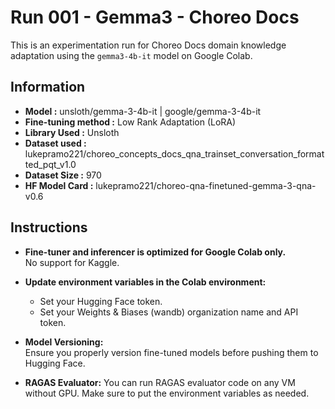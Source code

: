 # Run 001 - Gemma3 - Choreo Docs

This is an experimentation run for Choreo Docs domain knowledge adaptation using the `gemma3-4b-it` model on Google Colab.

## Information
- **Model :** unsloth/gemma-3-4b-it | google/gemma-3-4b-it
- **Fine-tuning method :** Low Rank Adaptation (LoRA)
- **Library Used :** Unsloth
- **Dataset used :** lukepramo221/choreo_concepts_docs_qna_trainset_conversation_formatted_pqt_v1.0
- **Dataset Size :** 970
- **HF Model Card :** lukepramo221/choreo-qna-finetuned-gemma-3-qna-v0.6

## Instructions

- **Fine-tuner and inferencer is optimized for Google Colab only.**  
    No support for Kaggle.

- **Update environment variables in the Colab environment:**
    - Set your Hugging Face token.
    - Set your Weights & Biases (wandb) organization name and API token.

- **Model Versioning:**  
    Ensure you properly version fine-tuned models before pushing them to Hugging Face.

- **RAGAS Evaluator:**
    You can run RAGAS evaluator code on any VM without GPU. Make sure to put the environment variables as needed.

